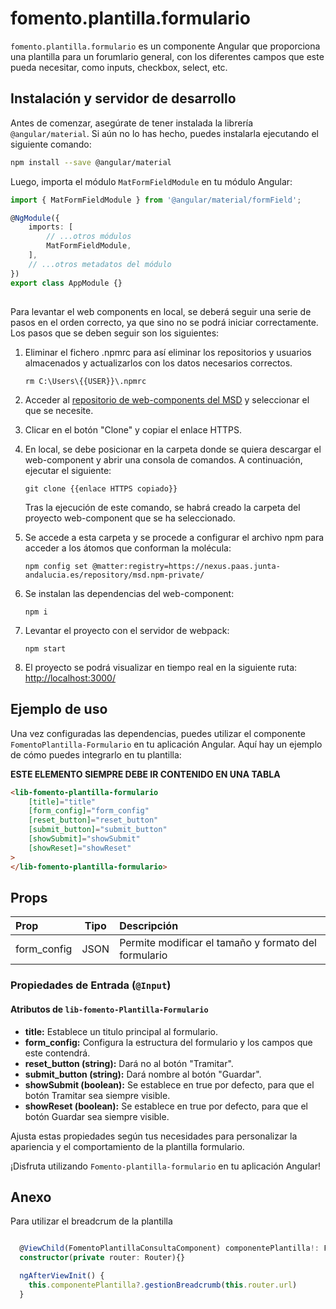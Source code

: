 # fomento.plantilla.formulario

`fomento.plantilla.formulario` es un componente Angular que proporciona una plantilla para un forumlario general, con los diferentes campos que este pueda necesitar, como inputs, checkbox, select, etc.

## Instalación y servidor de desarrollo

Antes de comenzar, asegúrate de tener instalada la librería `@angular/material`. Si aún no lo has hecho, puedes instalarla ejecutando el siguiente comando:

```bash
npm install --save @angular/material
```

Luego, importa el módulo `MatFormFieldModule` en tu módulo Angular:

```typescript
import { MatFormFieldModule } from '@angular/material/formField';

@NgModule({
	imports: [
		// ...otros módulos
		MatFormFieldModule,
	],
	// ...otros metadatos del módulo
})
export class AppModule {}
```

##

Para levantar el web components en local, se deberá seguir una serie de pasos en el orden correcto, ya que sino no se podrá iniciar correctamente. Los pasos que se deben seguir son los siguientes:

1. Eliminar el fichero .npmrc para así eliminar los repositorios y usuarios almacenados y actualizarlos con los datos necesarios correctos.

   ```
   rm C:\Users\{{USER}}\.npmrc
   ```

2. Acceder al [repositorio de web-components del MSD](https://gitlab.juntadeandalucia.es/pt-exp-webcomponents) y seleccionar el que se necesite.
3. Clicar en el botón "Clone" y copiar el enlace HTTPS.
4. En local, se debe posicionar en la carpeta donde se quiera descargar el web-component y abrir una consola de comandos. A continuación, ejecutar el siguiente:
   ```
   git clone {{enlace HTTPS copiado}}
   ```
   Tras la ejecución de este comando, se habrá creado la carpeta del proyecto web-component que se ha seleccionado.
5. Se accede a esta carpeta y se procede a configurar el archivo npm para acceder a los átomos que conforman la molécula:
   ```
   npm config set @matter:registry=https://nexus.paas.junta-andalucia.es/repository/msd.npm-private/
   ```
6. Se instalan las dependencias del web-component:
   ```
   npm i
   ```
7. Levantar el proyecto con el servidor de webpack:
   ```
   npm start
   ```
8. El proyecto se podrá visualizar en tiempo real en la siguiente ruta: [http://localhost:3000/](http://localhost:3000/)

## Ejemplo de uso

Una vez configuradas las dependencias, puedes utilizar el componente `FomentoPlantilla-Formulario` en tu aplicación Angular. Aquí hay un ejemplo de cómo puedes integrarlo en tu plantilla:

**ESTE ELEMENTO SIEMPRE DEBE IR CONTENIDO EN UNA TABLA**

```html
<lib-fomento-plantilla-formulario
	[title]="title"
	[form_config]="form_config"
	[reset_button]="reset_button"
	[submit_button]="submit_button"
	[showSubmit]="showSubmit"
	[showReset]="showReset"
>
</lib-fomento-plantilla-formulario>
```

## Props

| Prop        | Tipo | Descripción                                          |
| :---------- | :--: | :--------------------------------------------------- |
| form_config | JSON | Permite modificar el tamaño y formato del formulario |

### Propiedades de Entrada (`@Input`)

#### Atributos de `lib-fomento-Plantilla-Formulario`

- **title:** Establece un titulo principal al formulario.
- **form_config:** Configura la estructura del formulario y los campos que este contendrá.
- **reset_button (string):** Dará no al botón "Tramitar".
- **submit_button (string):** Dará nombre al botón "Guardar".
- **showSubmit (boolean):** Se establece en true por defecto, para que el botón Tramitar sea siempre visible.
- **showReset (boolean):** Se establece en true por defecto, para que el botón Guardar sea siempre visible.

Ajusta estas propiedades según tus necesidades para personalizar la apariencia y el comportamiento de la plantilla formulario.

¡Disfruta utilizando `Fomento-plantilla-formulario` en tu aplicación Angular!

## Anexo

Para utilizar el breadcrum de la plantilla

```ts

  @ViewChild(FomentoPlantillaConsultaComponent) componentePlantilla!: FomentoPlantillaConsultaComponent;
  constructor(private router: Router){}

  ngAfterViewInit() {
    this.componentePlantilla?.gestionBreadcrumb(this.router.url)
  }
```
